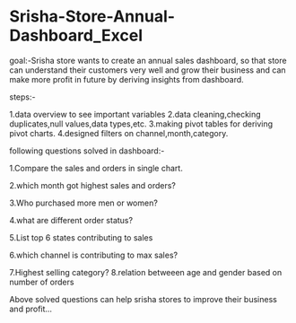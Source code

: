 # Srisha-Store-Annual-Dashboard_Excel
goal:-Srisha store wants to create an annual sales dashboard, so that store can understand their customers very well and grow their business 
and can make more profit in future by deriving insights from dashboard.

steps:-

1.data overview to see important variables
2.data cleaning,checking duplicates,null values,data types,etc.
3.making pivot tables for deriving pivot charts.
4.designed filters on channel,month,category.

following questions solved in dashboard:-

1.Compare the sales and orders in single chart.

2.which month got highest sales and orders?

3.Who purchased more men or women?

4.what are different order status?

5.List top 6 states contributing to sales

6.which channel is contributing to max sales?

7.Highest selling category?
8.relation betweeen age and gender based on number of orders 

Above solved questions can help srisha stores to improve their business and profit...


